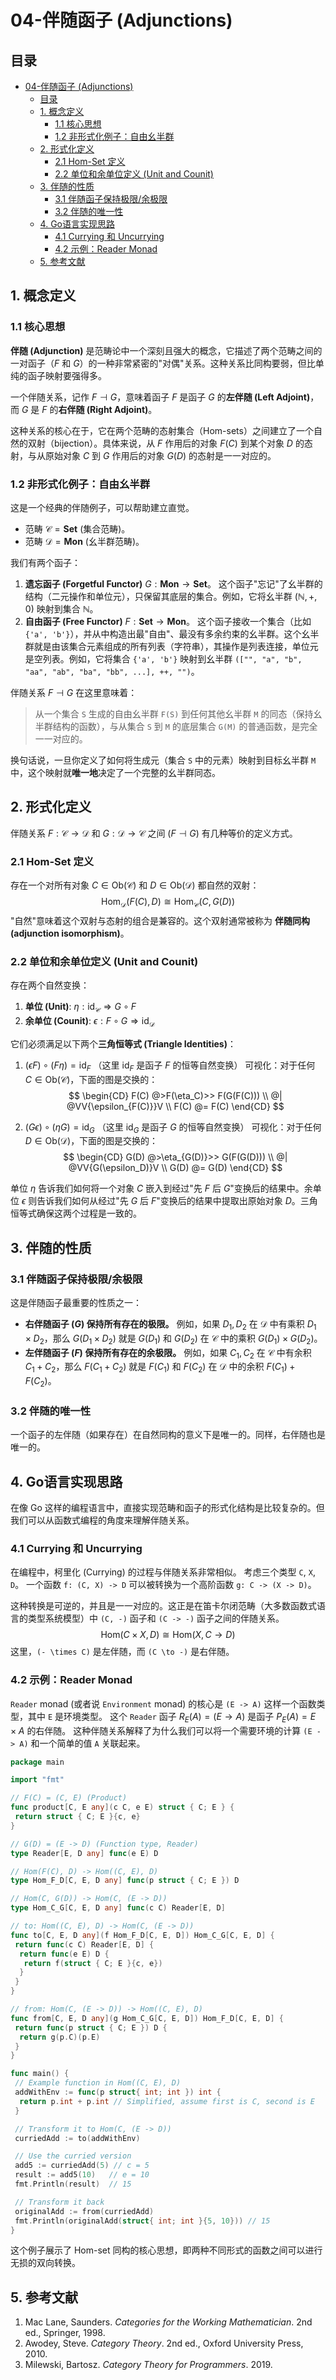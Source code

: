 # 04-伴随函子 (Adjunctions)

## 目录

- [04-伴随函子 (Adjunctions)](#04-伴随函子-adjunctions)
  - [目录](#目录)
  - [1. 概念定义](#1-概念定义)
    - [1.1 核心思想](#11-核心思想)
    - [1.2 非形式化例子：自由幺半群](#12-非形式化例子自由幺半群)
  - [2. 形式化定义](#2-形式化定义)
    - [2.1 Hom-Set 定义](#21-hom-set-定义)
    - [2.2 单位和余单位定义 (Unit and Counit)](#22-单位和余单位定义-unit-and-counit)
  - [3. 伴随的性质](#3-伴随的性质)
    - [3.1 伴随函子保持极限/余极限](#31-伴随函子保持极限余极限)
    - [3.2 伴随的唯一性](#32-伴随的唯一性)
  - [4. Go语言实现思路](#4-go语言实现思路)
    - [4.1 Currying 和 Uncurrying](#41-currying-和-uncurrying)
    - [4.2 示例：Reader Monad](#42-示例reader-monad)
  - [5. 参考文献](#5-参考文献)

## 1. 概念定义

### 1.1 核心思想

**伴随 (Adjunction)** 是范畴论中一个深刻且强大的概念，它描述了两个范畴之间的一对函子（$F$ 和 $G$）的一种非常紧密的"对偶"关系。这种关系比同构要弱，但比单纯的函子映射要强得多。

一个伴随关系，记作 $F \dashv G$，意味着函子 $F$ 是函子 $G$ 的**左伴随 (Left Adjoint)**，而 $G$ 是 $F$ 的**右伴随 (Right Adjoint)**。

这种关系的核心在于，它在两个范畴的态射集合（Hom-sets）之间建立了一个自然的双射（bijection）。具体来说，从 $F$ 作用后的对象 $F(C)$ 到某个对象 $D$ 的态射，与从原始对象 $C$ 到 $G$ 作用后的对象 $G(D)$ 的态射是一一对应的。

### 1.2 非形式化例子：自由幺半群

这是一个经典的伴随例子，可以帮助建立直觉。

- 范畴 $\mathcal{C} = \textbf{Set}$ (集合范畴)。
- 范畴 $\mathcal{D} = \textbf{Mon}$ (幺半群范畴)。

我们有两个函子：

1. **遗忘函子 (Forgetful Functor)** $G: \textbf{Mon} \to \textbf{Set}$。
    这个函子"忘记"了幺半群的结构（二元操作和单位元），只保留其底层的集合。例如，它将幺半群 $(\mathbb{N}, +, 0)$ 映射到集合 $\mathbb{N}$。
2. **自由函子 (Free Functor)** $F: \textbf{Set} \to \textbf{Mon}$。
    这个函子接收一个集合（比如 `{'a', 'b'}`），并从中构造出最"自由"、最没有多余约束的幺半群。这个幺半群就是由该集合元素组成的所有列表（字符串），其操作是列表连接，单位元是空列表。例如，它将集合 `{'a', 'b'}` 映射到幺半群 `(["", "a", "b", "aa", "ab", "ba", "bb", ...], ++, "")`。

伴随关系 $F \dashv G$ 在这里意味着：
> 从一个集合 `S` 生成的自由幺半群 `F(S)` 到任何其他幺半群 `M` 的同态（保持幺半群结构的函数），与从集合 `S` 到 `M` 的底层集合 `G(M)` 的普通函数，是完全一一对应的。

换句话说，一旦你定义了如何将生成元（集合 `S` 中的元素）映射到目标幺半群 `M` 中，这个映射就**唯一地**决定了一个完整的幺半群同态。

## 2. 形式化定义

伴随关系 $F: \mathcal{C} \to \mathcal{D}$ 和 $G: \mathcal{D} \to \mathcal{C}$ 之间 ($F \dashv G$) 有几种等价的定义方式。

### 2.1 Hom-Set 定义

存在一个对所有对象 $C \in \text{Ob}(\mathcal{C})$ 和 $D \in \text{Ob}(\mathcal{D})$ 都自然的双射：
$$
\text{Hom}_\mathcal{D}(F(C), D) \cong \text{Hom}_\mathcal{C}(C, G(D))
$$
"自然"意味着这个双射与态射的组合是兼容的。这个双射通常被称为 **伴随同构 (adjunction isomorphism)**。

### 2.2 单位和余单位定义 (Unit and Counit)

存在两个自然变换：

1. **单位 (Unit)**: $\eta: \text{id}_\mathcal{C} \Rightarrow G \circ F$
2. **余单位 (Counit)**: $\epsilon: F \circ G \Rightarrow \text{id}_\mathcal{D}$

它们必须满足以下两个**三角恒等式 (Triangle Identities)**：

1. $(\epsilon F) \circ (F \eta) = \text{id}_F$
    （这里 $\text{id}_F$ 是函子 $F$ 的恒等自然变换）
    可视化：对于任何 $C \in \text{Ob}(\mathcal{C})$，下面的图是交换的：
    $$
    \begin{CD}
    F(C) @>F(\eta_C)>> F(G(F(C))) \\
    @| @VV{\epsilon_{F(C)}}V \\
    F(C) @= F(C)
    \end{CD}
    $$

2. $(G \epsilon) \circ (\eta G) = \text{id}_G$
    （这里 $\text{id}_G$ 是函子 $G$ 的恒等自然变换）
    可视化：对于任何 $D \in \text{Ob}(\mathcal{D})$，下面的图是交换的：
    $$
    \begin{CD}
    G(D) @>\eta_{G(D)}>> G(F(G(D))) \\
    @| @VV{G(\epsilon_D)}V \\
    G(D) @= G(D)
    \end{CD}
    $$

单位 $\eta$ 告诉我们如何将一个对象 $C$ 嵌入到经过"先 $F$ 后 $G$"变换后的结果中。余单位 $\epsilon$ 则告诉我们如何从经过"先 $G$ 后 $F$"变换后的结果中提取出原始对象 $D$。三角恒等式确保这两个过程是一致的。

## 3. 伴随的性质

### 3.1 伴随函子保持极限/余极限

这是伴随函子最重要的性质之一：

- **右伴随函子 ($G$) 保持所有存在的极限。**
  例如，如果 $D_1, D_2$ 在 $\mathcal{D}$ 中有乘积 $D_1 \times D_2$，那么 $G(D_1 \times D_2)$ 就是 $G(D_1)$ 和 $G(D_2)$ 在 $\mathcal{C}$ 中的乘积 $G(D_1) \times G(D_2)$。
- **左伴随函子 ($F$) 保持所有存在的余极限。**
  例如，如果 $C_1, C_2$ 在 $\mathcal{C}$ 中有余积 $C_1 + C_2$，那么 $F(C_1 + C_2)$ 就是 $F(C_1)$ 和 $F(C_2)$ 在 $\mathcal{D}$ 中的余积 $F(C_1) + F(C_2)$。

### 3.2 伴随的唯一性

一个函子的左伴随（如果存在）在自然同构的意义下是唯一的。同样，右伴随也是唯一的。

## 4. Go语言实现思路

在像 Go 这样的编程语言中，直接实现范畴和函子的形式化结构是比较复杂的。但我们可以从函数式编程的角度来理解伴随关系。

### 4.1 Currying 和 Uncurrying

在编程中，柯里化 (Currying) 的过程与伴随关系非常相似。
考虑三个类型 `C`, `X`, `D`。
一个函数 `f: (C, X) -> D` 可以被转换为一个高阶函数 `g: C -> (X -> D)`。

这种转换是可逆的，并且是一一对应的。这正是在笛卡尔闭范畴（大多数函数式语言的类型系统模型）中 `(C, -)` 函子和 `(C -> -)` 函子之间的伴随关系。
$$
\text{Hom}(C \times X, D) \cong \text{Hom}(X, C \to D)
$$
这里，`(- \times C)` 是左伴随，而 `(C \to -)` 是右伴随。

### 4.2 示例：Reader Monad

`Reader` monad (或者说 `Environment` monad) 的核心是 `(E -> A)` 这样一个函数类型，其中 `E` 是环境类型。
这个 `Reader` 函子 $R_E(A) = (E \to A)$ 是函子 $P_E(A) = E \times A$ 的右伴随。
这种伴随关系解释了为什么我们可以将一个需要环境的计算 `(E -> A)` 和一个简单的值 `A` 关联起来。

```go
package main

import "fmt"

// F(C) = (C, E) (Product)
func product[C, E any](c C, e E) struct { C; E } {
 return struct { C; E }{c, e}
}

// G(D) = (E -> D) (Function type, Reader)
type Reader[E, D any] func(e E) D

// Hom(F(C), D) -> Hom((C, E), D)
type Hom_F_D[C, E, D any] func(p struct { C; E }) D

// Hom(C, G(D)) -> Hom(C, (E -> D))
type Hom_C_G[C, E, D any] func(c C) Reader[E, D]

// to: Hom((C, E), D) -> Hom(C, (E -> D))
func to[C, E, D any](f Hom_F_D[C, E, D]) Hom_C_G[C, E, D] {
 return func(c C) Reader[E, D] {
  return func(e E) D {
   return f(struct { C; E }{c, e})
  }
 }
}

// from: Hom(C, (E -> D)) -> Hom((C, E), D)
func from[C, E, D any](g Hom_C_G[C, E, D]) Hom_F_D[C, E, D] {
 return func(p struct { C; E }) D {
  return g(p.C)(p.E)
 }
}

func main() {
 // Example function in Hom((C, E), D)
 addWithEnv := func(p struct{ int; int }) int {
  return p.int + p.int // Simplified, assume first is C, second is E
 }

 // Transform it to Hom(C, (E -> D))
 curriedAdd := to(addWithEnv)

 // Use the curried version
 add5 := curriedAdd(5) // c = 5
 result := add5(10)   // e = 10
 fmt.Println(result)  // 15

 // Transform it back
 originalAdd := from(curriedAdd)
 fmt.Println(originalAdd(struct{ int; int }{5, 10})) // 15
}
```

这个例子展示了 Hom-set 同构的核心思想，即两种不同形式的函数之间可以进行无损的双向转换。

## 5. 参考文献

1. Mac Lane, Saunders. *Categories for the Working Mathematician*. 2nd ed., Springer, 1998.
2. Awodey, Steve. *Category Theory*. 2nd ed., Oxford University Press, 2010.
3. Milewski, Bartosz. *Category Theory for Programmers*. 2019.
